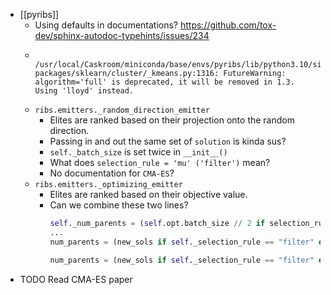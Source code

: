 - [[pyribs]]
	- Using defaults in documentations? https://github.com/tox-dev/sphinx-autodoc-typehints/issues/234
	- ```
	    /usr/local/Caskroom/miniconda/base/envs/pyribs/lib/python3.10/site-packages/sklearn/cluster/_kmeans.py:1316: FutureWarning: algorithm='full' is deprecated, it will be removed in 1.3. Using 'lloyd' instead.
	  ```
	- `ribs.emitters._random_direction_emitter `
		- Elites are ranked based on their projection onto the random direction.
		- Passing in and out the same set of `solution` is kinda sus?
		- `self._batch_size` is set twice in `__init__()`
		- What does `selection_rule = 'mu' ('filter')` mean?
		- No documentation for `CMA-ES`?
	- `ribs.emitters._optimizing_emitter`
		- Elites are ranked based on their objective value.
		- Can we combine these two lines?
		  ```python
		  self._num_parents = (self.opt.batch_size // 2 if selection_rule == "mu" else None)
		  ...
		  num_parents = (new_sols if self._selection_rule == "filter" else self._num_parents)
		  
		  num_parents = (new_sols if self._selection_rule == "filter" else (self.opt.batch_size // 2))
		  ```
- TODO Read CMA-ES paper